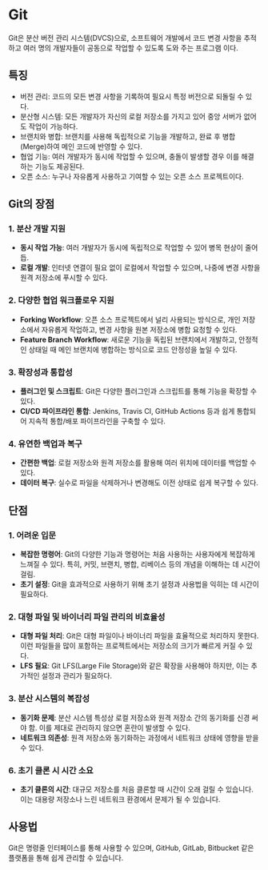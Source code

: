 Git
========


Git은 분산 버전 관리 시스템(DVCS)으로, 소프트웨어 개발에서 코드 변경 사항을 추적하고 여러 명의 개발자들이 공동으로 작업할 수 있도록 도와 주는 프로그램 이다.<br> 


## 특징
* 버전 관리: 코드의 모든 변경 사항을 기록하여 필요시 특정 버전으로 되돌릴 수 있다.<br>
* 분산형 시스템: 모든 개발자가 자신의 로컬 저장소를 가지고 있어 중앙 서버가 없어도 작업이 가능하다.<br>
* 브랜치와 병합: 브랜치를 사용해 독립적으로 기능을 개발하고, 완료 후 병합(Merge)하여 메인 코드에 반영할 수 있다.<br>
* 협업 기능: 여러 개발자가 동시에 작업할 수 있으며, 충돌이 발생할 경우 이를 해결하는 기능도 제공된다.<br>
* 오픈 소스: 누구나 자유롭게 사용하고 기여할 수 있는 오픈 소스 프로젝트이다.<br>
## Git의 장점

### 1. 분산 개발 지원
- **동시 작업 가능**: 여러 개발자가 동시에 독립적으로 작업할 수 있어 병목 현상이 줄어듭.
- **로컬 개발**: 인터넷 연결이 필요 없이 로컬에서 작업할 수 있으며, 나중에 변경 사항을 원격 저장소에 푸시할 수 있다.

### 2. 다양한 협업 워크플로우 지원
- **Forking Workflow**: 오픈 소스 프로젝트에서 널리 사용되는 방식으로, 개인 저장소에서 자유롭게 작업하고, 변경 사항을 원본 저장소에 병합 요청할 수 있다.
- **Feature Branch Workflow**: 새로운 기능을 독립된 브랜치에서 개발하고, 안정적인 상태일 때 메인 브랜치에 병합하는 방식으로 코드 안정성을 높일 수 있다.

### 3. 확장성과 통합성
- **플러그인 및 스크립트**: Git은 다양한 플러그인과 스크립트를 통해 기능을 확장할 수 있다.
- **CI/CD 파이프라인 통합**: Jenkins, Travis CI, GitHub Actions 등과 쉽게 통합되어 지속적 통합/배포 파이프라인을 구축할 수 있다.

### 4. 유연한 백업과 복구
- **간편한 백업**: 로컬 저장소와 원격 저장소를 활용해 여러 위치에 데이터를 백업할 수 있다.
- **데이터 복구**: 실수로 파일을 삭제하거나 변경해도 이전 상태로 쉽게 복구할 수 있다.




## 단점

### 1. 어려운 입문
- **복잡한 명령어**: Git의 다양한 기능과 명령어는 처음 사용하는 사용자에게 복잡하게 느껴질 수 있다. 특히, 커밋, 브랜치, 병합, 리베이스 등의 개념을 이해하는 데 시간이 걸림.
- **초기 설정**: Git을 효과적으로 사용하기 위해 초기 설정과 사용법을 익히는 데 시간이 필요하다.


### 2. 대형 파일 및 바이너리 파일 관리의 비효율성
- **대형 파일 처리**: Git은 대형 파일이나 바이너리 파일을 효율적으로 처리하지 못한다. 이런 파일들을 많이 포함하는 프로젝트에서는 저장소의 크기가 빠르게 커질 수 있다.
- **LFS 필요**: Git LFS(Large File Storage)와 같은 확장을 사용해야 하지만, 이는 추가적인 설정과 관리가 필요하다.

### 3. 분산 시스템의 복잡성
- **동기화 문제**: 분산 시스템 특성상 로컬 저장소와 원격 저장소 간의 동기화를 신경 써야 함. 이를 제대로 관리하지 않으면 혼란이 발생할 수 있다.
- **네트워크 의존성**: 원격 저장소와 동기화하는 과정에서 네트워크 상태에 영향을 받을 수 있다.


### 6. 초기 클론 시 시간 소요
- **초기 클론의 시간**: 대규모 저장소를 처음 클론할 때 시간이 오래 걸릴 수 있습니다. 이는 대용량 저장소나 느린 네트워크 환경에서 문제가 될 수 있습니다.

## 사용법
Git은 명령줄 인터페이스를 통해 사용할 수 있으며, GitHub, GitLab, Bitbucket 같은 플랫폼을 통해 쉽게 관리할 수 있습니다.